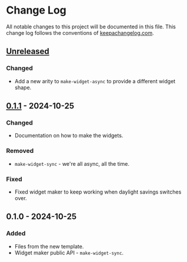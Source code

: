 # Change Log
All notable changes to this project will be documented in this file. This change log follows the conventions of [keepachangelog.com](http://keepachangelog.com/).

## [Unreleased]
### Changed
- Add a new arity to `make-widget-async` to provide a different widget shape.

## [0.1.1] - 2024-10-25
### Changed
- Documentation on how to make the widgets.

### Removed
- `make-widget-sync` - we're all async, all the time.

### Fixed
- Fixed widget maker to keep working when daylight savings switches over.

## 0.1.0 - 2024-10-25
### Added
- Files from the new template.
- Widget maker public API - `make-widget-sync`.

[Unreleased]: https://sourcehost.site/your-name/marketplace/compare/0.1.1...HEAD
[0.1.1]: https://sourcehost.site/your-name/marketplace/compare/0.1.0...0.1.1
